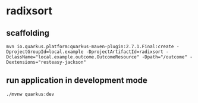 # radixsort

## scaffolding

```shell
mvn io.quarkus.platform:quarkus-maven-plugin:2.7.1.Final:create -DprojectGroupId=local.example -DprojectArtifactId=radixsort -DclassName="local.example.outcome.OutcomeResource" -Dpath="/outcome" -Dextensions="resteasy-jackson"
```

## run application in development mode

```shell
./mvnw quarkus:dev
```
